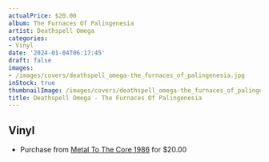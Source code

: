 ```yaml
---
actualPrice: $20.00
album: The Furnaces Of Palingenesia
artist: Deathspell Omega
categories:
- Vinyl
date: '2024-01-04T06:17:45'
draft: false
images:
- /images/covers/deathspell_omega-the_furnaces_of_palingenesia.jpg
inStock: true
thumbnailImage: /images/covers/deathspell_omega-the_furnaces_of_palingenesia-thumb.jpg
title: Deathspell Omega - The Furnaces Of Palingenesia
---
```


## Vinyl
* Purchase from [Metal To The Core 1986](https://metaltothecore1986.com/shop/deathspell-omega-the-furnaces-of-palingenesia-12-lp/) for $20.00
